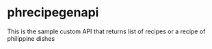 # phrecipegenapi

This is the sample custom API that returns list of recipes or a recipe of philippine dishes
